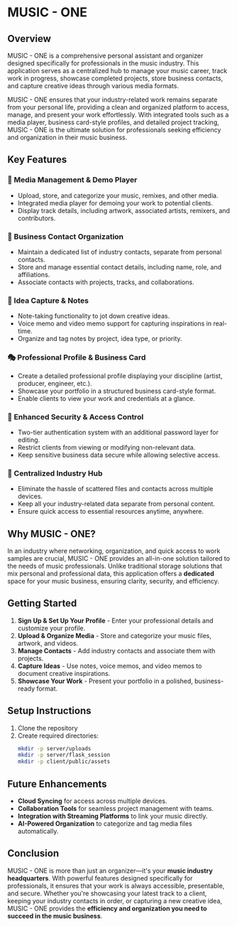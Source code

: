 # MUSIC - ONE

## Overview
MUSIC - ONE is a comprehensive personal assistant and organizer designed specifically for professionals in the music industry. This application serves as a centralized hub to manage your music career, track work in progress, showcase completed projects, store business contacts, and capture creative ideas through various media formats.

MUSIC - ONE ensures that your industry-related work remains separate from your personal life, providing a clean and organized platform to access, manage, and present your work effortlessly. With integrated tools such as a media player, business card-style profiles, and detailed project tracking, MUSIC - ONE is the ultimate solution for professionals seeking efficiency and organization in their music business.

## Key Features

### 🎵 Media Management & Demo Player
- Upload, store, and categorize your music, remixes, and other media.
- Integrated media player for demoing your work to potential clients.
- Display track details, including artwork, associated artists, remixers, and contributors.

### 📇 Business Contact Organization
- Maintain a dedicated list of industry contacts, separate from personal contacts.
- Store and manage essential contact details, including name, role, and affiliations.
- Associate contacts with projects, tracks, and collaborations.

### 📝 Idea Capture & Notes
- Note-taking functionality to jot down creative ideas.
- Voice memo and video memo support for capturing inspirations in real-time.
- Organize and tag notes by project, idea type, or priority.

### 🎭 Professional Profile & Business Card
- Create a detailed professional profile displaying your discipline (artist, producer, engineer, etc.).
- Showcase your portfolio in a structured business card-style format.
- Enable clients to view your work and credentials at a glance.

### 🔐 Enhanced Security & Access Control
- Two-tier authentication system with an additional password layer for editing.
- Restrict clients from viewing or modifying non-relevant data.
- Keep sensitive business data secure while allowing selective access.

### 📂 Centralized Industry Hub
- Eliminate the hassle of scattered files and contacts across multiple devices.
- Keep all your industry-related data separate from personal content.
- Ensure quick access to essential resources anytime, anywhere.

## Why MUSIC - ONE?
In an industry where networking, organization, and quick access to work samples are crucial, MUSIC - ONE provides an all-in-one solution tailored to the needs of music professionals. Unlike traditional storage solutions that mix personal and professional data, this application offers a **dedicated** space for your music business, ensuring clarity, security, and efficiency.

## Getting Started
1. **Sign Up & Set Up Your Profile** - Enter your professional details and customize your profile.
2. **Upload & Organize Media** - Store and categorize your music files, artwork, and videos.
3. **Manage Contacts** - Add industry contacts and associate them with projects.
4. **Capture Ideas** - Use notes, voice memos, and video memos to document creative inspirations.
5. **Showcase Your Work** - Present your portfolio in a polished, business-ready format.

## Setup Instructions

1. Clone the repository
2. Create required directories:
   ```bash
   mkdir -p server/uploads
   mkdir -p server/flask_session
   mkdir -p client/public/assets
   ```

## Future Enhancements
- **Cloud Syncing** for access across multiple devices.
- **Collaboration Tools** for seamless project management with teams.
- **Integration with Streaming Platforms** to link your music directly.
- **AI-Powered Organization** to categorize and tag media files automatically.

## Conclusion
MUSIC - ONE is more than just an organizer—it's your **music industry headquarters**. With powerful features designed specifically for professionals, it ensures that your work is always accessible, presentable, and secure. Whether you're showcasing your latest track to a client, keeping your industry contacts in order, or capturing a new creative idea, MUSIC - ONE provides the **efficiency and organization you need to succeed in the music business**.

